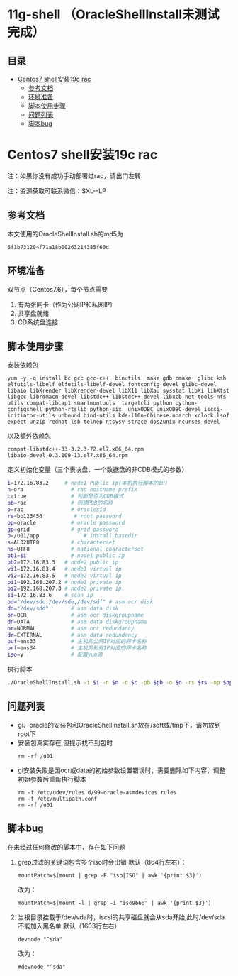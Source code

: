 # 11g-shell （OracleShellInstall未测试完成）

## 目录

-   [Centos7 shell安装19c rac](#Centos7-shell安装19c-rac)
    -   [参考文档](#参考文档)
    -   [环境准备](#环境准备)
    -   [脚本使用步骤](#脚本使用步骤)
    -   [问题列表](#问题列表)
    -   [脚本bug](#脚本bug)

# Centos7 shell安装19c rac

注：如果你没有成功手动部署过rac，请出门左转

注：资源获取可联系微信：SXL--LP

## 参考文档

本文使用的OracleShellInstall.sh的md5为

```纯文本
6f1b731204f71a18b00263214385f60d
```

## 环境准备

双节点（Centos7.6），每个节点需要

1.  有两张网卡（作为公网IP和私网IP）
2.  共享盘就绪
3.  CD系统盘连接

## 脚本使用步骤

安装依赖包

```纯文本
yum -y -q install bc gcc gcc-c++  binutils  make gdb cmake  glibc ksh elfutils-libelf elfutils-libelf-devel fontconfig-devel glibc-devel libaio libXrender libXrender-devel libX11 libXau sysstat libXi libXtst libgcc librdmacm-devel libstdc++ libstdc++-devel libxcb net-tools nfs-utils compat-libcap1 smartmontools  targetcli python python-configshell python-rtslib python-six  unixODBC unixODBC-devel iscsi-initiator-utils unbound bind-utils kde-l10n-Chinese.noarch xclock lsof expect unzip redhat-lsb telnep ntsysv strace dos2unix ncurses-devel
```

以及额外依赖包

```纯文本
compat-libstdc++-33-3.2.3-72.el7.x86_64.rpm
libaio-devel-0.3.109-13.el7.x86_64.rpm
```

定义初始化变量（三个表决盘、一个数据盘的非CDB模式的参数）

```bash
i=172.16.83.2     # node1 Public ip(本机执行脚本的IP)
n=ora               # rac hostname prefix
c=true              # 判断是否为CDB模式
pb=rac              # 创建PDB的名称
o=rac 	            # oraclesid
rs=bb123456          # root password
op=oracle           # oracle password
gp=grid             # grid password
b=/u01/app			    # install basedir
s=AL32UTF8          # characterset
ns=UTF8             # national characterset
pb1=$i              # node1 public ip
pb2=172.16.83.3   # node2 public ip
vi1=172.16.83.4   # node1 virtual ip
vi2=172.16.83.5   # node2 virtual ip
pi1=192.168.207.2 # node1 private ip
pi2=192.168.207.3 # node2 private ip
si=172.16.83.6    # scan ip
od="/dev/sdc,/dev/sde,/dev/sdf" # asm ocr disk
dd="/dev/sdd"       # asm data disk
on=OCR              # asm ocr diskgroupname
dn=DATA             # asm data diskgroupname
or=NORMAL           # asm ocr redundancy
dr=EXTERNAL         # asm data redundancy
puf=ens33           # 主机的公网IP对应的网卡名称
prf=ens34           # 主机的私有IP对应的网卡名称
iso=y               # 配置yum源
```

执行脚本

```bash
./OracleShellInstall.sh -i $i -n $n -c $c -pb $pb -o $o -rs $rs -op $op -gp $gp -b $b -s $s -ns $ns -pb1 $pb1 -pb2 $pb2 -vi1 $vi1 -vi2 $vi2 -pi1 $pi1 -pi2 $pi2 -si $si -od $od -dd $dd -on $on -dn $dn -or $or -dr $dr -puf $puf -prf $prf -iso $iso
```

## 问题列表

-   gi、oracle的安装包和OracleShellInstall.sh放在/soft或/tmp下，请勿放到root下
-   安装包真实存在,但提示找不到包时
    ```纯文本
    rm -rf /u01
    ```
-   gi安装失败是因ocr或data的初始参数设置错误时，需要删除如下内容，调整初始参数后重新执行脚本
    ```纯文本
    rm -f /etc/udev/rules.d/99-oracle-asmdevices.rules
    rm -f /etc/multipath.conf
    rm -rf /u01
    ```

## 脚本bug

在未经过任何修改的脚本中，存在如下问题

1.  grep过滤的关键词包含多个iso时会出错
    默认（864行左右）：
    ```纯文本
    mountPatch=$(mount | grep -E "iso|ISO" | awk '{print $3}')
    ```
    改为：
    ```纯文本
    mountPatch=$(mount -l | grep -i "iso9660" | awk '{print $3}')
    ```
2.  当根目录挂载于/dev/vda时，iscsi的共享磁盘就会从sda开始,此时/dev/sda不能加入黑名单
    默认（1603行左右）
    ```纯文本
    devnode "^sda"
    ```
    改为：
    ```纯文本
    #devnode "^sda"
    ```
